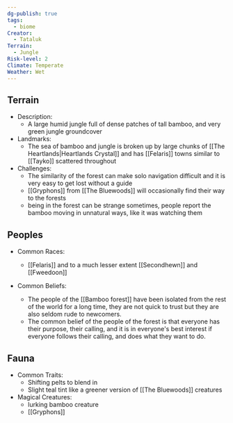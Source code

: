 ```yaml
---
dg-publish: true
tags:
  - biome
Creator:
  - Tataluk
Terrain:
  - Jungle
Risk-level: 2
Climate: Temperate
Weather: Wet
---
```

## Terrain
- Description:
	- A large humid jungle full of dense patches of tall bamboo, and very green jungle groundcover
- Landmarks:
	-  The sea of  bamboo and jungle is broken up by large chunks of [[The Heartlands|Heartlands Crystal]] and has [[Felaris]] towns similar to [[Tayko]] scattered throughout
- Challenges:
	- The similarity of the forest can make solo navigation difficult and it is very easy to get lost without a guide
	- [[Gryphons]] from [[The Bluewoods]] will occasionally find their way to the forests
	- being in the forest can be strange sometimes, people report the bamboo moving in unnatural ways, like it was watching them
##  Peoples
- Common Races:
	- [[Felaris]] and to a much lesser extent [[Secondhewn]] and [[Fweedoon]]

- Common Beliefs:
	- The people of the [[Bamboo forest]] have been isolated from the rest of the world for a long time, they are not quick to trust but they are also seldom rude to newcomers.
	- The common belief of the people of the forest is that everyone has their purpose, their calling, and it is in everyone's best interest if everyone follows their calling, and does what they want to do.
## Fauna
- Common Traits:
	- Shifting pelts to blend in
	- Slight teal tint like a greener version of [[The Bluewoods]] creatures
- Magical Creatures:
	- lurking bamboo creature
	- [[Gryphons]]

